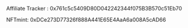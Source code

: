 Affiliate Tracker : 0x761c5c5409D80D042242344f075B3B570c51Eb70

NFTmint:  0xDCe273D77326f888A441E65E4AaA6a008A5cAD66


